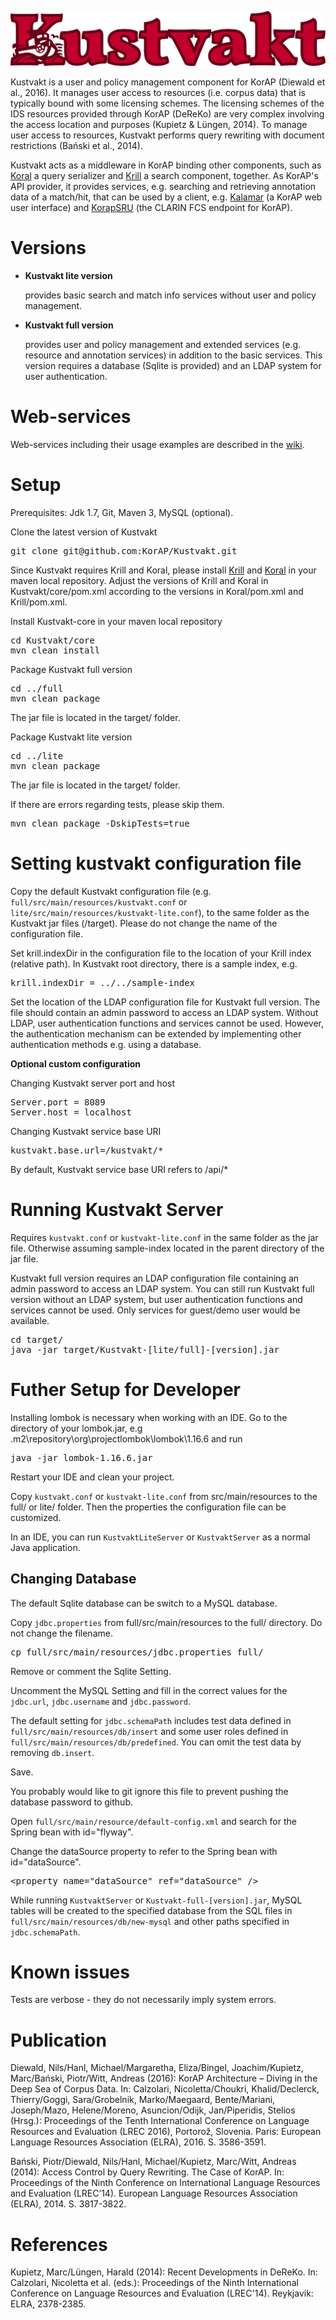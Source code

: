 ![Kustvakt](https://raw.githubusercontent.com/KorAP/Kustvakt/master/misc/kustvakt.png)

Kustvakt is a user and policy management component for KorAP (Diewald et al., 2016). It manages user access to resources (i.e. corpus data) that is typically bound with some licensing schemes. The licensing schemes of the IDS resources provided through KorAP (DeReKo) are very complex involving the access location and purposes (Kupietz & Lüngen, 2014). To manage user access to resources, Kustvakt performs query rewriting with document restrictions (Bański et al., 2014).

Kustvakt acts as a middleware in KorAP binding other components, such as [Koral](https://github.com/KorAP/Koral) a query serializer and [Krill](https://github.com/KorAP/Krill) a search component, together. As KorAP's API provider, it provides services, e.g. searching and retrieving annotation data of a match/hit, that can be used by a client, e.g. [Kalamar](https://github.com/KorAP/Kalamar) (a KorAP web user interface) and [KorapSRU](https://github.com/KorAP/KorapSRU) (the CLARIN FCS endpoint for KorAP).

# Versions
* <b>Kustvakt lite version</b>
  
  provides basic search and match info services without user and policy management.

* <b>Kustvakt full version</b>
  
  provides user and policy management and extended services (e.g. resource and annotation services) in addition to the basic services. This version requires a database (Sqlite is provided) and an LDAP system for user authentication.
  
# Web-services

Web-services including their usage examples are described in the [wiki](https://github.com/KorAP/Kustvakt/wiki).


# Setup


Prerequisites: Jdk 1.7, Git, Maven 3, MySQL (optional).

Clone the latest version of Kustvakt
<pre>
git clone git@github.com:KorAP/Kustvakt.git
</pre>

Since Kustvakt requires Krill and Koral, please install [Krill](https://github.com/KorAP/Krill) and [Koral](https://github.com/KorAP/Koral) in your maven local repository.
Adjust the versions of Krill and Koral in Kustvakt/core/pom.xml according to the versions in Koral/pom.xml and Krill/pom.xml.

Install Kustvakt-core in your maven local repository
<pre>
cd Kustvakt/core
mvn clean install
</pre>

Package Kustvakt full version
<pre>
cd ../full
mvn clean package
</pre>
The jar file is located in the target/ folder.

Package Kustvakt lite version
<pre>
cd ../lite
mvn clean package
</pre>
The jar file is located in the target/ folder.

If there are errors regarding tests, please skip them.
<pre>
mvn clean package -DskipTests=true
</pre>

# Setting kustvakt configuration file

Copy the default Kustvakt configuration file (e.g. ```full/src/main/resources/kustvakt.conf``` or ```lite/src/main/resources/kustvakt-lite.conf```), to the same  folder as the Kustvakt jar files  (/target). Please do not change the name of the configuration file.

Set krill.indexDir in the configuration file to the location of your Krill index (relative path). In Kustvakt root directory, there is a sample index, e.g.
<pre>krill.indexDir = ../../sample-index</pre>

Set the location of the LDAP configuration file for Kustvakt full version. The file should contain an admin password to access an LDAP system. Without LDAP, user authentication functions and services cannot be used. However, the authentication mechanism can be extended by implementing other authentication methods e.g. using a database. 


<b>Optional custom configuration</b>

Changing Kustvakt server port and host
<pre>
Server.port = 8089
Server.host = localhost
</pre>

Changing Kustvakt service base URI
<pre>
kustvakt.base.url=/kustvakt/*
</pre>
By default, Kustvakt service base URI refers to /api/*


# Running Kustvakt Server
Requires ```kustvakt.conf``` or ```kustvakt-lite.conf``` in the same folder as the jar file. Otherwise assuming sample-index located in the parent directory of the jar file.

Kustvakt full version requires an LDAP configuration file containing an admin password to access an LDAP system. You can still run Kustvakt full version without an LDAP system, but user authentication functions and services cannot be used. Only services for guest/demo user would be available.

<pre>
cd target/
java -jar target/Kustvakt-[lite/full]-[version].jar    
</pre>


# Futher Setup for Developer

Installing lombok is necessary when working with an IDE. Go to the directory of your lombok.jar, e.g \.m2\repository\org\projectlombok\lombok\1.16.6 and run
<pre>
java -jar lombok-1.16.6.jar
</pre>

Restart your IDE and clean your project.

Copy ```kustvakt.conf``` or ```kustvakt-lite.conf``` from  src/main/resources to the full/ or lite/ folder. Then the properties the configuration file can be customized.

In an IDE, you can run ```KustvaktLiteServer``` or ```KustvaktServer``` as a normal Java application.

## Changing Database

The default Sqlite database can be switch to a MySQL database.

Copy ```jdbc.properties``` from full/src/main/resources to the full/ directory. Do not change the filename.
<pre>
cp full/src/main/resources/jdbc.properties full/
</pre>

Remove or comment the Sqlite Setting.

Uncomment the MySQL Setting and fill in the correct values for the ```jdbc.url```,
 ```jdbc.username```
  and ```jdbc.password```.

The default setting for ```jdbc.schemaPath```
includes test data defined in ```full/src/main/resources/db/insert```
and some user roles defined in ```full/src/main/resources/db/predefined```. You can omit the test data by removing
 ```db.insert```.

Save.

You probably would like to git ignore this file to prevent pushing the database password to github.


Open ```full/src/main/resource/default-config.xml``` and search for the 
Spring bean with id="flyway".

Change the dataSource property to refer to the Spring bean with id="dataSource".
<pre>
&lt;property name="dataSource" ref="dataSource" /&gt;
</pre>

While running ```KustvaktServer``` or ```Kustvakt-full-[version].jar```,
MySQL tables will be created to the specified database from the SQL files in 
```full/src/main/resources/db/new-mysql``` and other paths specified in 
```jdbc.schemaPath```.

# Known issues
Tests are verbose - they do not necessarily imply system errors.


# Publication

Diewald, Nils/Hanl, Michael/Margaretha, Eliza/Bingel, Joachim/Kupietz, Marc/Bański, Piotr/Witt, Andreas (2016):
    KorAP Architecture – Diving in the Deep Sea of Corpus Data. In: Calzolari, Nicoletta/Choukri, Khalid/Declerck, Thierry/Goggi, Sara/Grobelnik, Marko/Maegaard, Bente/Mariani, Joseph/Mazo, Helene/Moreno, Asuncion/Odijk, Jan/Piperidis, Stelios (Hrsg.): Proceedings of the Tenth International Conference on Language Resources and Evaluation (LREC 2016), Portorož, Slovenia. Paris: European Language Resources Association (ELRA), 2016. S. 3586-3591.

Bański, Piotr/Diewald, Nils/Hanl, Michael/Kupietz, Marc/Witt, Andreas (2014):
    Access Control by Query Rewriting. The Case of KorAP. In: Proceedings of the Ninth Conference on International Language Resources and Evaluation (LREC’14). European Language Resources Association (ELRA), 2014. S. 3817-3822.


# References

Kupietz, Marc/Lüngen, Harald (2014): Recent Developments in DeReKo. In: Calzolari, Nicoletta et al. (eds.): Proceedings of the Ninth International Conference on Language Resources and Evaluation (LREC'14). Reykjavik: ELRA, 2378-2385.